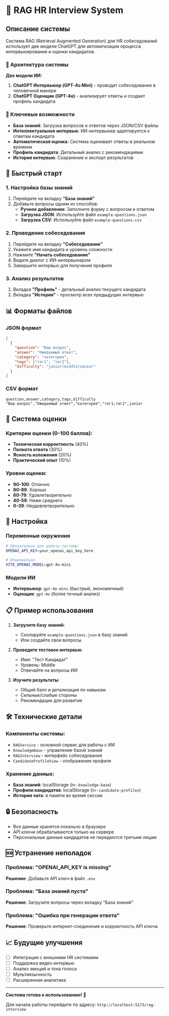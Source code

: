 # 🧠 RAG HR Interview System

## Описание системы

Система RAG (Retrieval Augmented Generation) для HR собеседований использует две модели ChatGPT для автоматизации процесса интервьюирования и оценки кандидатов.

### 🤖 Архитектура системы

**Две модели ИИ:**
1. **ChatGPT Интервьюер (GPT-4o Mini)** - проводит собеседование в человечной манере
2. **ChatGPT Оценщик (GPT-4o)** - анализирует ответы и создает профиль кандидата

### 🎯 Ключевые возможности

- **База знаний**: Загрузка вопросов и ответов через JSON/CSV файлы
- **Интеллектуальное интервью**: ИИ-интервьюер адаптируется к ответам кандидата
- **Автоматическая оценка**: Система оценивает ответы в реальном времени
- **Профиль кандидата**: Детальный анализ с рекомендациями
- **История интервью**: Сохранение и экспорт результатов

## 🚀 Быстрый старт

### 1. Настройка базы знаний

1. Перейдите на вкладку **"База знаний"**
2. Добавьте вопросы одним из способов:
   - **Ручное добавление**: Заполните форму с вопросом и ответом
   - **Загрузка JSON**: Используйте файл `example-questions.json`
   - **Загрузка CSV**: Используйте файл `example-questions.csv`

### 2. Проведение собеседования

1. Перейдите на вкладку **"Собеседование"**
2. Укажите имя кандидата и уровень сложности
3. Нажмите **"Начать собеседование"**
4. Ведите диалог с ИИ-интервьюером
5. Завершите интервью для получения профиля

### 3. Анализ результатов

1. Вкладка **"Профиль"** - детальный анализ текущего кандидата
2. Вкладка **"История"** - просмотр всех предыдущих интервью

## 📊 Форматы файлов

### JSON формат
```json
[
  {
    "question": "Ваш вопрос",
    "answer": "Ожидаемый ответ", 
    "category": "категория",
    "tags": ["тег1", "тег2"],
    "difficulty": "junior|middle|senior"
  }
]
```

### CSV формат
```csv
question,answer,category,tags,difficulty
"Ваш вопрос","Ожидаемый ответ","категория","тег1;тег2",junior
```

## 🎨 Система оценки

### Критерии оценки (0-100 баллов):
- **Техническая корректность** (40%)
- **Полнота ответа** (30%) 
- **Ясность изложения** (20%)
- **Практический опыт** (10%)

### Уровни оценки:
- **90-100**: Отлично
- **80-89**: Хорошо  
- **60-79**: Удовлетворительно
- **40-59**: Ниже среднего
- **0-39**: Неудовлетворительно

## 🔧 Настройка

### Переменные окружения
```bash
# Обязательно для работы системы
OPENAI_API_KEY=your_openai_api_key_here

# Опционально
VITE_OPENAI_MODEL=gpt-4o-mini
```

### Модели ИИ
- **Интервьюер**: `gpt-4o-mini` (быстрый, экономичный)
- **Оценщик**: `gpt-4o` (более точный анализ)

## 📋 Пример использования

1. **Загрузите базу знаний**:
   - Скопируйте `example-questions.json` в базу знаний
   - Или создайте свои вопросы

2. **Проведите тестовое интервью**:
   - Имя: "Тест Кандидат"
   - Уровень: Middle
   - Отвечайте на вопросы ИИ

3. **Изучите результаты**:
   - Общий балл и детализация по навыкам
   - Сильные/слабые стороны
   - Рекомендации для развития

## 🛠️ Технические детали

### Компоненты системы:
- `RAGService` - основной сервис для работы с ИИ
- `KnowledgeBase` - управление базой знаний
- `RAGInterview` - интерфейс собеседования
- `CandidateProfileView` - отображение профиля

### Хранение данных:
- **База знаний**: localStorage (`hr-knowledge-base`)
- **Профили кандидатов**: localStorage (`hr-candidate-profiles`)
- **История чата**: в памяти во время сессии

## 🔒 Безопасность

- Все данные хранятся локально в браузере
- API ключи обрабатываются только на сервере
- Персональные данные кандидатов не передаются третьим лицам

## 🆘 Устранение неполадок

### Проблема: "OPENAI_API_KEY is missing"
**Решение**: Добавьте API ключ в файл `.env`

### Проблема: "База знаний пуста"
**Решение**: Загрузите вопросы через вкладку "База знаний"

### Проблема: "Ошибка при генерации ответа"
**Решение**: Проверьте интернет-соединение и корректность API ключа

## 📈 Будущие улучшения

- [ ] Интеграция с внешними HR системами
- [ ] Поддержка видео интервью
- [ ] Анализ эмоций и тона голоса
- [ ] Мультиязычность
- [ ] Расширенная аналитика

---

**Система готова к использованию!** 🎉

Для начала работы перейдите по адресу: `http://localhost:5173/rag-interview`